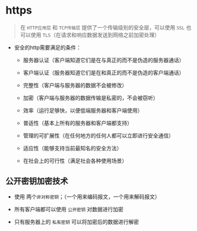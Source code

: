 # https

> 在 `HTTP应用层` 和 `TCP传输层` 提供了一个传输级别的安全层，可以使用 `SSL` 也可以使用 `TLS`（在请求和响应数据发送到网络之前加密处理）

- 安全的http需要满足的条件：

  - 服务器认证（客户端知道它们是在与真正的而不是伪造的服务器通话）

  - 客户端认证（服务器知道它们是在和真正的而不是伪造的客户端通话）

  - 完整性（客户端与服务器的数据不会被修改）

  - 加密（客户端与服务器的数据传输是私密的，不会被窃听）

  - 效率（运行足够快，以便低端服务器和客户端使用）

  - 普适性（基本上所有的服务器和客户端都支持）

  - 管理的可扩展性（在任何地方的任何人都可以立即进行安全通信）

  - 适应性（能够支持当前最知名的安全方法）

  - 在社会上的可行性（满足社会各种使用场景）

## 公开密钥加密技术

- 使用 两个`非对称密钥`；（一个用来编码报文，一个用来解码报文）

- 所有客户端都可以使用 `公开密钥` 对数据进行加密

- 只有服务器上的 `私有密钥` 可以将加密后的数据进行解密

